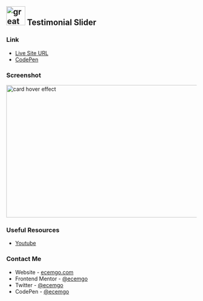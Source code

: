 ## <img src="https://user-images.githubusercontent.com/13468728/233831804-0f5c7ee5-d654-4c13-9c77-a5bd6dc4fe74.jpg" title="great tricks" alt="great tricks" width="50" height="50"/> Testimonial Slider

### Link

- [Live Site URL](https://testimonial-slider-v1.netlify.app/)
- [CodePen](https://codepen.io/ecemgo/pen/WNappPz)

### Screenshot

<div align="left">
<img src="https://user-images.githubusercontent.com/13468728/234039133-f2413eb7-adb6-44b7-a1e0-9b20dee130a3.jpeg" title="card hover effect" alt="card hover effect" width="600" height="350"/>
</div>

### Useful Resources

- [Youtube](https://www.youtube.com/watch?v=fzgLWi40-2g&t=1s)

### Contact Me

- Website - [ecemgo.com](https://www.ecemgo.com/)
- Frontend Mentor - [@ecemgo](https://www.frontendmentor.io/profile/ecemgo)
- Twitter - [@ecemgo](https://twitter.com/ecemgo)
- CodePen - [@ecemgo](https://codepen.io/ecemgo)
